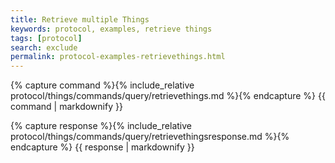 ```yaml
---
title: Retrieve multiple Things
keywords: protocol, examples, retrieve things
tags: [protocol]
search: exclude
permalink: protocol-examples-retrievethings.html
---
```


{% capture command %}{% include_relative protocol/things/commands/query/retrievethings.md %}{% endcapture %}
{{ command | markdownify }}

{% capture response %}{% include_relative protocol/things/commands/query/retrievethingsresponse.md %}{% endcapture %}
{{ response | markdownify }}


